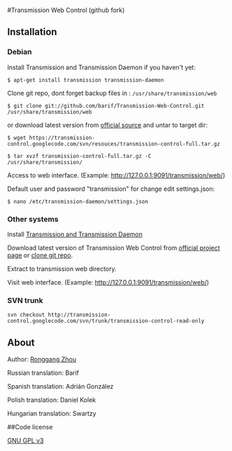 #Transmission Web Control (github fork)

## Installation

### Debian

Install Transmission and Transmission Daemon if you haven't yet:

`$ apt-get install transmission transmission-daemon`

Clone git repo, dont forget backup files in : `/usr/share/transmission/web`

`$ git clone git://github.com/barif/Transmission-Web-Control.git /usr/share/transmission/web`

or download latest version from [official source](http://code.google.com/p/transmission-control/downloads/list) and untar to target dir:

`$ wget https://transmission-control.googlecode.com/svn/resouces/transmission-control-full.tar.gz`

`$ tar xvzf transmission-control-full.tar.gz -C /usr/share/transmission/`

Access to web interface.  (Example: http://127.0.0.1:9091/transmission/web/)

Default user and password "transmission" for change edit settings.json:

`$ nano /etc/transmission-daemon/settings.json`

### Other systems

Install [Transmission and Transmission Daemon](http://www.transmissionbt.com/download/)

Download latest version of Transmission Web Control from [official project page](http://code.google.com/p/transmission-control/downloads/list) or [clone git repo](https://github.com/barif/Transmission-Web-Control/archive/master.zip).

Extract to transmission web directory.

Visit web interface. (Example: http://127.0.0.1:9091/transmission/web/)

### SVN trunk

`svn checkout http://transmission-control.googlecode.com/svn/trunk/transmission-control-read-only`

## About

Author: [Ronggang Zhou](http://code.google.com/p/transmission-control/)

Russian translation: Barif

Spanish translation: Adrián González

Polish translation: Daniel Kolek

Hungarian translation: Swartzy

##Code license

[GNU GPL v3](http://www.gnu.org/licenses/gpl.html)